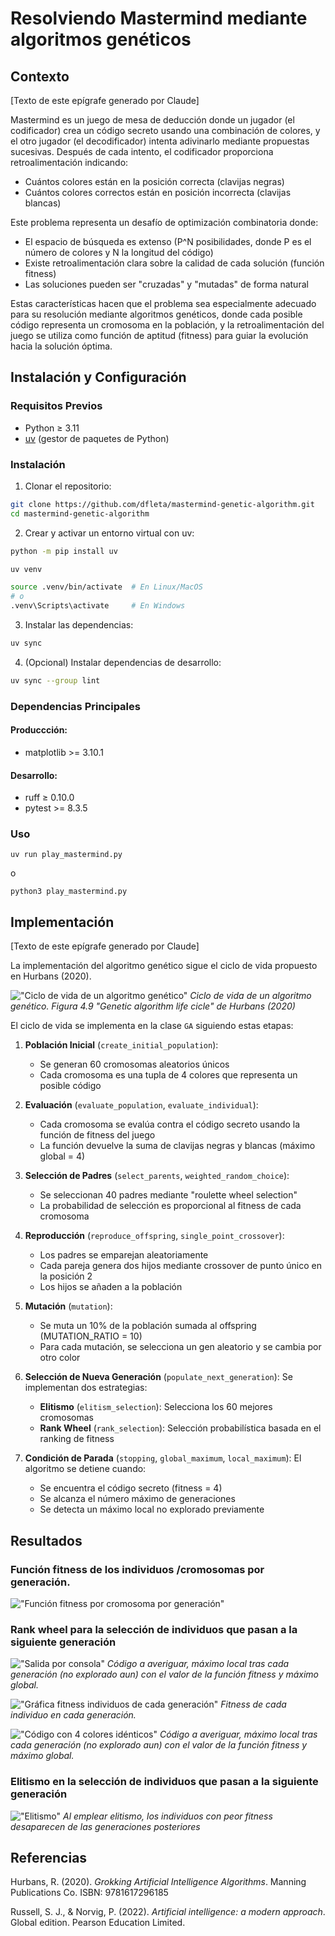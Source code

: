 Resolviendo Mastermind mediante algoritmos genéticos
====================================================

## Contexto
[Texto de este epígrafe generado por Claude]

Mastermind es un juego de mesa de deducción donde un jugador (el codificador) crea un código secreto usando una combinación de colores, y el otro jugador (el decodificador) intenta adivinarlo mediante propuestas sucesivas. Después de cada intento, el codificador proporciona retroalimentación indicando:
- Cuántos colores están en la posición correcta (clavijas negras)
- Cuántos colores correctos están en posición incorrecta (clavijas blancas)

Este problema representa un desafío de optimización combinatoria donde:
- El espacio de búsqueda es extenso (P^N posibilidades, donde P es el número de colores y N la longitud del código)
- Existe retroalimentación clara sobre la calidad de cada solución (función fitness)
- Las soluciones pueden ser "cruzadas" y "mutadas" de forma natural

Estas características hacen que el problema sea especialmente adecuado para su resolución mediante algoritmos genéticos, donde cada posible código representa un cromosoma en la población, y la retroalimentación del juego se utiliza como función de aptitud (fitness) para guiar la evolución hacia la solución óptima.

## Instalación y Configuración

### Requisitos Previos
- Python ≥ 3.11
- [uv](https://github.com/astral-sh/uv) (gestor de paquetes de Python)

### Instalación

1. Clonar el repositorio:
```bash
git clone https://github.com/dfleta/mastermind-genetic-algorithm.git
cd mastermind-genetic-algorithm
```

2. Crear y activar un entorno virtual con uv:
```bash
python -m pip install uv

uv venv

source .venv/bin/activate  # En Linux/MacOS
# o
.venv\Scripts\activate     # En Windows
```

3. Instalar las dependencias:
```bash
uv sync
```

4. (Opcional) Instalar dependencias de desarrollo:
```bash
uv sync --group lint
```

### Dependencias Principales
#### Produccción:
- matplotlib >= 3.10.1
#### Desarrollo:
- ruff ≥ 0.10.0
- pytest >= 8.3.5

### Uso

`uv run play_mastermind.py`

o

`python3 play_mastermind.py`

## Implementación
[Texto de este epígrafe generado por Claude]

La implementación del algoritmo genético sigue el ciclo de vida propuesto en Hurbans (2020).

!["Ciclo de vida de un algoritmo genético"](./doc/Genetic_algotithm_life_cicle.png)
*Ciclo de vida de un algoritmo genético. Figura 4.9 "Genetic algorithm life cicle" de Hurbans (2020)*

El ciclo de vida se implementa en la clase `GA` siguiendo estas etapas:

1. **Población Inicial** (`create_initial_population`):
   - Se generan 60 cromosomas aleatorios únicos
   - Cada cromosoma es una tupla de 4 colores que representa un posible código

2. **Evaluación** (`evaluate_population`, `evaluate_individual`):
   - Cada cromosoma se evalúa contra el código secreto usando la función de fitness del juego
   - La función devuelve la suma de clavijas negras y blancas (máximo global = 4)

3. **Selección de Padres** (`select_parents`, `weighted_random_choice`):
   - Se seleccionan 40 padres mediante "roulette wheel selection"
   - La probabilidad de selección es proporcional al fitness de cada cromosoma

4. **Reproducción** (`reproduce_offspring`, `single_point_crossover`):
   - Los padres se emparejan aleatoriamente
   - Cada pareja genera dos hijos mediante crossover de punto único en la posición 2
   - Los hijos se añaden a la población

5. **Mutación** (`mutation`):
   - Se muta un 10% de la población sumada al offspring (MUTATION_RATIO = 10)
   - Para cada mutación, se selecciona un gen aleatorio y se cambia por otro color

6. **Selección de Nueva Generación** (`populate_next_generation`):
   Se implementan dos estrategias:
   - **Elitismo** (`elitism_selection`): Selecciona los 60 mejores cromosomas
   - **Rank Wheel** (`rank_selection`): Selección probabilística basada en el ranking de fitness

7. **Condición de Parada** (`stopping`, `global_maximum`, `local_maximum`):
   El algoritmo se detiene cuando:
   - Se encuentra el código secreto (fitness = 4)
   - Se alcanza el número máximo de generaciones
   - Se detecta un máximo local no explorado previamente

## Resultados

### Función fitness de los individuos /cromosomas por generación.

!["Función fitness por cromosoma por generación"](./doc/gif/ezgif.com-animated-gif-maker.gif)


### Rank wheel para la selección de individuos que pasan a la siguiente generación

!["Salida por consola"](./doc/CLI_mutation_rank_colored.png)
*Código a averiguar, máximo local tras cada generación (no explorado aun) con el valor de la función fitness y máximo global.*

!["Gráfica fitness individuos de cada generación"](./doc/Figure_mutation_rank_colored.png)
*Fitness de cada individuo en cada generación.*

!["Código con 4 colores idénticos"](./doc/Figure_4_red_locals.png)
*Código a averiguar, máximo local tras cada generación (no explorado aun) con el valor de la función fitness y máximo global.*

### Elitismo en la selección de individuos que pasan a la siguiente generación

!["Elitismo"](./doc/Figure_elitism.png)
*Al emplear elitismo, los individuos con peor fitness desaparecen de las generaciones posteriores*

## Referencias
Hurbans, R. (2020). _Grokking Artificial Intelligence Algorithms_. Manning Publications Co. ISBN: 9781617296185

Russell, S. J., & Norvig, P. (2022). _Artificial intelligence: a modern approach_. Global edition. Pearson Education Limited.

